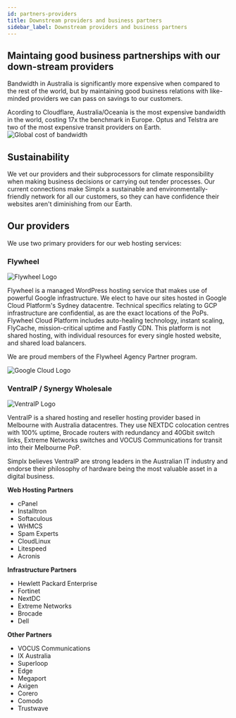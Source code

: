 ```yaml
---
id: partners-providers
title: Downstream providers and business partners
sidebar_label: Downstream providers and business partners
---
```


## Maintaing good business partnerships with our down-stream providers
Bandwidth in Australia is significantly more expensive when compared to the rest of the world, but by maintaining good business relations with like-minded providers we can pass on savings to our customers.

Acording to Cloudflare, Australia/Oceania is the most expensive bandwidth in the world, costing 17x the benchmark in Europe. Optus and Telstra are two of the most expensive transit providers on Earth.
![Global cost of bandwidth](https://blog.cloudflare.com/content/images/2016/08/CloudFlare_Relative_Cost_of_Bandwidth.png)

## Sustainability
We vet our providers and their subprocessors for climate responsibility when making business decisions or carrying out tender processes. Our current connections make Simplx a sustainable and environmentally-friendly network for all our customers, so they can have confidence their websites aren't diminishing from our Earth.

## Our providers
We use two primary providers for our web hosting services:

### Flywheel
![Flywheel Logo](https://s3.us-west-2.amazonaws.com/secure.notion-static.com/827ca4d9-fb6f-4912-b138-8d73e596fc53/flywheel_logo_horz_blue.png?X-Amz-Algorithm=AWS4-HMAC-SHA256&X-Amz-Credential=AKIAT73L2G45O3KS52Y5%2F20201031%2Fus-west-2%2Fs3%2Faws4_request&X-Amz-Date=20201031T044142Z&X-Amz-Expires=86400&X-Amz-Signature=68cec8dec71a53cfbcd4d9c441f9259141f71833f05e8f0fd8af565a9898badb&X-Amz-SignedHeaders=host&response-content-disposition=filename%20%3D%22flywheel_logo_horz_blue.png%22)

Flywheel is a managed WordPress hosting service that makes use of powerful Google infrastructure. We elect to have our sites hosted in Google Cloud Platform's Sydney datacentre. Technical specifics relating to GCP infrastructure are confidential, as are the exact locations of the PoPs. Flywheel Cloud Platform includes auto-healing technology, instant scaling, FlyCache, mission-critical uptime and Fastly CDN. This platform is not shared hosting, with individual resources for every single hosted website, and shared load balancers.

We are proud members of the Flywheel Agency Partner program.

![Google Cloud Logo](https://www.gstatic.com/devrel-devsite/prod/vf2803d8fceba443283ee4e8627acfcc1365957a4f42d24f2965d2cb7faab19ba/cloud/images/cloud-logo.svg?dcb_=0.7686924662220247)

### VentraIP / Synergy Wholesale
![VentraIP Logo](https://ventraip.com.au/wp-content/uploads/2017/02/vip-main-logo.svg)

VentraIP is a shared hosting and reseller hosting provider based in Melbourne with Australia datacentres. They use NEXTDC colocation centres with 100% uptime, Brocade routers with redundancy and 40Gbit switch links, Extreme Networks switches and VOCUS Communications for transit into their Melbourne PoP.

Simplx believes VentraIP are strong leaders in the Australian IT industry and endorse their philosophy of hardware being the most valuable asset in a digital business.

**Web Hosting Partners**
- cPanel
- Installtron
- Softaculous
- WHMCS
- Spam Experts
- CloudLinux
- Litespeed
- Acronis

**Infrastructure Partners**
- Hewlett Packard Enterprise
- Fortinet
- NextDC
- Extreme Networks
- Brocade
- Dell

**Other Partners**
- VOCUS Communications
- IX Australia
- Superloop
- Edge
- Megaport
- Axigen
- Corero
- Comodo
- Trustwave